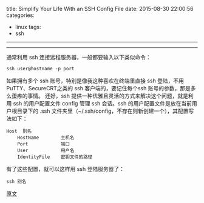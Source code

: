 title: Simplify Your Life With an SSH Config File
date: 2015-08-30 22:00:56
categories:
- linux
tags:
- ssh
---

-------------

通常利用 ssh 连接远程服务器，一般都要输入以下类似命令：
```shell
ssh user@hostname -p port
```
如果拥有多个 ssh 账号，特别是像我这种喜欢在终端里直接 ssh 登陆，不用 PuTTY、SecureCRT之类的 ssh 客户端的，要记住每个ssh 账号的参数，那是多么蛋疼的事情。
还好，ssh 提供一种优雅且灵活的方式来解决这个问题，就是利用 ssh 的用户配置文件 config 管理 ssh 会话。ssh 的用户配置文件是放在当前用户根目录下的 .ssh 文件夹里（~/.ssh/config，不存在则新创建一个），其配置写法如下：

```CONFIG
Host  别名
    HostName        主机名
    Port            端口
    User            用户名
    IdentityFile    密钥文件的路径
```
有了这些配置，就可以这样用 ssh 登陆服务器了：
```shell
ssh 别名
```
[原文](http://nerderati.com/2011/03/17/simplify-your-life-with-an-ssh-config-file/)